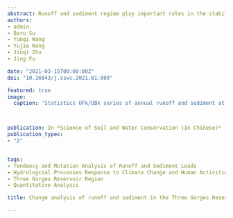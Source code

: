 ```yaml
---
abstract: Runoff and sediment regime play important roles in the stability of the fluvial ecosystem and may alter river morphology. The multi-relationship between runoff and sediment is widely used to clarify the spatial-temporal change law of a river. The Three Gorges Reservoir Region is one of the most important ecological areas and the operation of the Three Gorges Reservoir has huge influence on the runoff and sediment. This study may expand our understanding of the multi-relationship between runoff and sediment and give reference to reservoir operation and the sediment problem. Based on the runoff and sediment data of three major hydrologic stations, Mann-Kendall test and double cumulative curve analysis method were conducted to analyze the statistical characteristics, trend, mutations in runoff and sediment time series, and the correlation between runoff and sediment to discover runoff and sediment changes in recent years. The result shows that (1) The annual variance of runoff and sediment of all the hydrological stations was similar, which were concentrated in May to October (flood season). As the observation station located at the downstream of the reservoir, Yichang station dispersed its runoff in non-flood season (November to April next year) and concentrated sediment in flood season. Deviation coefficient of annual runoff (Cv) ranged between 0.101-0.111 and deviation coefficient of annual sediment (Cs) was in the range of 0.510-1.172; (2) Annual runoff in 3 stations showed an indistinctive increase trend (P>0.05), while sediment showed a significant decrease trend (P<0.01). Runoff and sediment time series mutations happened in 2005 and 2013 respectively, which could be explained by the operation of water conservancy and hydropower projects upstream, special hydrological year and reservoir regulation activities; (3) Relationships between runoff and sediment varied in different time series, and this result was associated with human activities and fluvial environmental changes. In general, compared to runoff, sediment presents more significant change in recent years. Climate changes and human activities both affect sediment change and the latter one is more notable. Human activities, especially the construction of reservoirs and hydropower projects, take the major role in the decline of sediment, soil and water conservation functions as well.
authors:
- admin
- Boru Su
- Yunqi Wang
- Yujie Wang
- Jinqi Zhu
- Jing Fu

date: "2021-03-15T00:00:00Z"
doi: "10.16843/j.sswc.2021.01.009"

featured: true
image:
  caption: 'Statistics UFk/UBk series of annual runoff and sediment at three hydrological stations in 2002-2017'



publication: In *Science of Soil and Water Conservation (In Chinese)*
publication_types:
- "2"


tags:
- Tendency and Mutation Analysis of Runoff and Sediment Loads
- Hydrologcial Processes Response to Climate Change and Human Activities
- Three Gorges Reservoir Region
- Quantitative Analysis

title: Change analysis of runoff and sediment in the Three Gorges Reservoir Region in recent 16 years

---
```


